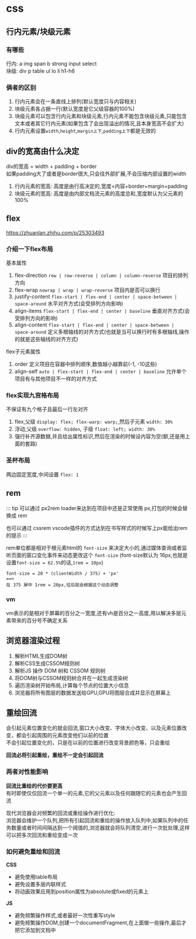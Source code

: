 # css

## 行内元素/块级元素
### 有哪些
行内: a img span b strong input select<br>
块级: div p table ul lo li h1-h6
### 俩者的区别
1. 行内元素会在一条直线上排列(默认宽度只与内容相关)
2. 块级元素各占据一行(默认宽度是它父级容器的100%)
3. 块级元素可以包含行内元素和块级元素,行内元素不能包含块级元素,只能包含文本或者其它行内元素(如果包含了会出现溢出的情况,且本身宽高不会扩大)
4. 行内元素设置`width`,`height`,`margin上下`,`padding上下`都是无效的

## div的宽高由什么决定
div的宽高 = width + padding + border<br>
如果padding大了或者是border很大,只会往外部扩展,不会压缩内部设置的width
1. 行内元素的宽高: 高度是由行高决定的,宽度=内容+border+margin+padding
2. 块级元素的宽高: 高度是由内部文档流元素的高度总和,宽度默认为父元素的100%

## flex
https://zhuanlan.zhihu.com/p/25303493
### 介绍一下flex布局
基本属性
1. flex-direction `row | row-reverse | column | column-reverse` 项目的排列方向
2. flex-wrap `nowrap | wrap | wrap-reverse` 项目内是否可以换行
4. justify-content `flex-start | flex-end | center | space-between | space-around` 水平对齐方式(会受排列方向影响)
5. align-items `flex-start | flex-end | center | baseline` 垂直对齐方式(会受排列方向的影响)
6. align-content `flex-start | flex-end | center | space-between | space-around` 定义多根轴线的对齐方式(也就是当可以换行时有多根轴线,操作的就是这些轴线的对齐方式)

flex子元素属性
1. order 定义项目在容器中排列顺序,数值越小越靠前(-1, -10这些)
2. align-self `auto | flex-start | flex-end | center | baseline` 允许单个项目有与其他项目不一样的对齐方式

### flex实现九宫格布局

不保证有九个格子且最后一行左对齐
1. flex,父级 `display: flex; flex-warp: warp;`,然后子元素 `width: 30%`
3. 浮动,父级 `overflow: hidden`, 子级 `float: left; width: 30%`
2. 强行补齐源数据,并且给出属性标识,然后在渲染的时候设内容为空(额,还是用上面的套路)

### 圣杯布局
两边固定宽度,中间设置 `flex: 1`

## rem
::: tip
可以通过 px2rem loader来达到在项目中还是正常使用 px,打包的时候会替换成 rem <br>

也可以通过 cssrem vscode插件的方式达到在书写样式的时候写上px能给出rem的提示
:::

rem单位都是相对于根元素html的 `font-size` 来决定大小的,通过媒体查询或者监听页面的窗口变化事件来动态更改这个 `font-size` (font-size默认为 16px,也就是设置`font-size = 62.5%`的话,`1rem = 10px`)
```
font-size = 20 * (clientWidth / 375) + 'px'
==>
在 375 屏中 1rem = 20px,往后就会根据这个动态调整
```

### vm
vm表示的是相对于屏幕的百分之一宽度,还有vh是百分之一高度,用以解决多层元素带来的百分号不确定关系

## 浏览器渲染过程
1. 解析HTML生成DOM树
2. 解析CSS生成CSSOM规则树
3. 解析JS 操作 DOM 树和 CSSOM 规则树
4. 将DOM树与CSSOM规则树合并在一起生成渲染树
5. 遍历渲染树开始布局,计算每个节点的位置大小信息
6. 浏览器将所有图层的数据发送给GPU,GPU将图层合成并显示在屏幕上

## 重绘回流
会引起元素位置变化的就会回流,窗口大小改变、字体大小改变、以及元素位置改变，都会引起周围的元素改变他们以前的位置<br>
不会引起位置变化的，只是在以前的位置进行改变背景颜色等，只会重绘

**回流必将引起重绘，重绘不一定会引起回流**

### 两者对性能影响
**回流比重绘的代价要更高**<br>
有时即使仅仅回流一个单一的元素,它的父元素以及任何跟随它的元素也会产生回流<br>

现代浏览器会对频繁的回流或重绘操作进行优化:<br>
浏览器会维护一个队列,把所有引起回流和重绘的操作放入队列中,如果队列中的任务数量或者时间间隔达到一个阈值的,浏览器就会将队列清空,进行一次批处理,这样可以把多次回流和重绘变成一次

### 如何避免重绘和回流
**CSS**
+ 避免使用table布局
+ 避免设置多层内联样式
+ 将动画效果应用到position属性为absolute或fixed的元素上

**JS**
+ 避免频繁操作样式,或者最好一次性重写style
+ 避免频繁操作DOM,创建一个documentFragment,在上面做一些操作,最后才把它添加到文档中